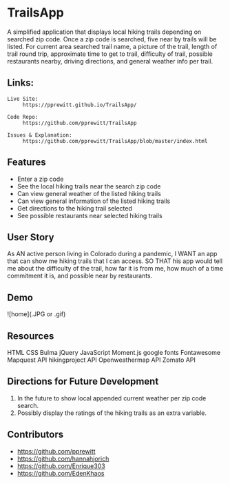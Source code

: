 # TrailsApp
A simplified application that displays local hiking trails depending on searched zip code. Once a zip code is searched, five near by trails will be listed. For current area searched trail name, a picture of the trail, length of trail round trip, approximate time to get to trail, difficulty of trail, possible restaurants nearby, driving directions, and general weather info per trail. 

## Links:
```
Live Site: 
     https://pprewitt.github.io/TrailsApp/
   
Code Repo: 
     https://github.com/pprewitt/TrailsApp
  
Issues & Explanation:
     https://github.com/pprewitt/TrailsApp/blob/master/index.html

```
## Features
* Enter a zip code
* See the local hiking trails near the search zip code
* Can view general weather of the listed hiking trails
* Can view general information of the listed hiking trails
* Get directions to the hiking trail selected
* See possible restaurants near selected hiking trails

## User Story
As AN active person living in Colorado during a pandemic,
I WANT an app that can show me hiking trails that I can access.
SO THAT his app would tell me about the difficulty of the trail, how far it is from me, how much of a time commitment it is, and possible near by restaurants. 

## Demo
![home](.JPG or .gif)

## Resources
HTML
CSS
Bulma
jQuery 
JavaScript
Moment.js
google fonts
Fontawesome
Mapquest API
hikingproject API
Openweathermap API
Zomato API

## Directions for Future Development
1. In the future to show local appended current weather per zip code search.
2. Possibly display the ratings of the hiking trails as an extra variable.

## Contributors
* https://github.com/pprewitt
* https://github.com/hannahjorich
* https://github.com/Enrique303
* https://github.com/EdenKhaos
